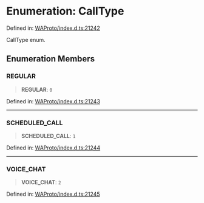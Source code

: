 # Enumeration: CallType

Defined in: [WAProto/index.d.ts:21242](https://github.com/Fokusdotid/bail/blob/3bcafd64e13ba51a595ace0ee7bd2c9c52ab1814/WAProto/index.d.ts#L21242)

CallType enum.

## Enumeration Members

### REGULAR

> **REGULAR**: `0`

Defined in: [WAProto/index.d.ts:21243](https://github.com/Fokusdotid/bail/blob/3bcafd64e13ba51a595ace0ee7bd2c9c52ab1814/WAProto/index.d.ts#L21243)

***

### SCHEDULED\_CALL

> **SCHEDULED\_CALL**: `1`

Defined in: [WAProto/index.d.ts:21244](https://github.com/Fokusdotid/bail/blob/3bcafd64e13ba51a595ace0ee7bd2c9c52ab1814/WAProto/index.d.ts#L21244)

***

### VOICE\_CHAT

> **VOICE\_CHAT**: `2`

Defined in: [WAProto/index.d.ts:21245](https://github.com/Fokusdotid/bail/blob/3bcafd64e13ba51a595ace0ee7bd2c9c52ab1814/WAProto/index.d.ts#L21245)

